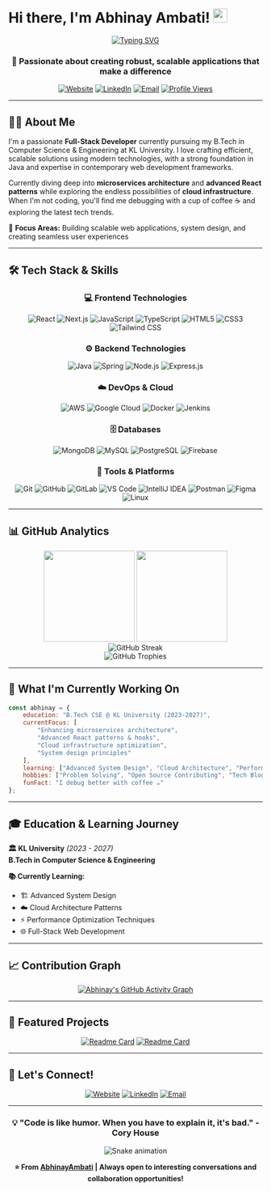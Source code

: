 # Hi there, I'm Abhinay Ambati! <img src="https://media.giphy.com/media/hvRJCLFzcasrR4ia7z/giphy.gif" width="28">

<div align="center">
  
[![Typing SVG](https://readme-typing-svg.herokuapp.com?font=Fira+Code&size=30&duration=3000&pause=1000&color=36BCF7&center=true&vCenter=true&width=600&height=60&lines=Full-Stack+Developer;Java+%26+React+Enthusiast;Building+Scalable+Solutions;Always+Learning+%26+Growing)](https://git.io/typing-svg)

### 🚀 Passionate about creating robust, scalable applications that make a difference

[![Website](https://img.shields.io/badge/Website-abhinayambati.codes-blue?style=flat-square&logo=google-chrome&logoColor=white)](https://abhinayambati.codes)
[![LinkedIn](https://img.shields.io/badge/LinkedIn-Connect-blue?style=flat-square&logo=linkedin&logoColor=white)](https://linkedin.com/in/abhinayambati)
[![Email](https://img.shields.io/badge/Email-Let's%20Talk-red?style=flat-square&logo=gmail&logoColor=white)](mailto:abhinayambati4@email.com)
[![Profile Views](https://komarev.com/ghpvc/?username=AbhinayAmbati&color=blueviolet&style=flat-square&label=Profile+Views)](https://github.com/AbhinayAmbati)

</div>

---

## 🧑‍💻 About Me

I'm a passionate **Full-Stack Developer** currently pursuing my B.Tech in Computer Science & Engineering at KL University. I love crafting efficient, scalable solutions using modern technologies, with a strong foundation in Java and expertise in contemporary web development frameworks. 

Currently diving deep into **microservices architecture** and **advanced React patterns** while exploring the endless possibilities of **cloud infrastructure**. When I'm not coding, you'll find me debugging with a cup of coffee ☕ and exploring the latest tech trends.

🎯 **Focus Areas:** Building scalable web applications, system design, and creating seamless user experiences

---

## 🛠️ Tech Stack & Skills

<div align="center">

### 💻 Frontend Technologies
![React](https://img.shields.io/badge/React-20232A?style=for-the-badge&logo=react&logoColor=61DAFB)
![Next.js](https://img.shields.io/badge/Next.js-000000?style=for-the-badge&logo=next.js&logoColor=white)
![JavaScript](https://img.shields.io/badge/JavaScript-323330?style=for-the-badge&logo=javascript&logoColor=F7DF1E)
![TypeScript](https://img.shields.io/badge/TypeScript-007ACC?style=for-the-badge&logo=typescript&logoColor=white)
![HTML5](https://img.shields.io/badge/HTML5-E34F26?style=for-the-badge&logo=html5&logoColor=white)
![CSS3](https://img.shields.io/badge/CSS3-1572B6?style=for-the-badge&logo=css3&logoColor=white)
![Tailwind CSS](https://img.shields.io/badge/Tailwind_CSS-38B2AC?style=for-the-badge&logo=tailwind-css&logoColor=white)

### ⚙️ Backend Technologies
![Java](https://img.shields.io/badge/Java-ED8B00?style=for-the-badge&logo=openjdk&logoColor=white)
![Spring](https://img.shields.io/badge/Spring-6DB33F?style=for-the-badge&logo=spring&logoColor=white)
![Node.js](https://img.shields.io/badge/Node.js-43853D?style=for-the-badge&logo=node.js&logoColor=white)
![Express.js](https://img.shields.io/badge/Express.js-404D59?style=for-the-badge&logo=express&logoColor=white)

### ☁️ DevOps & Cloud
![AWS](https://img.shields.io/badge/AWS-232F3E?style=for-the-badge&logo=amazon-aws&logoColor=white)
![Google Cloud](https://img.shields.io/badge/Google_Cloud-4285F4?style=for-the-badge&logo=google-cloud&logoColor=white)
![Docker](https://img.shields.io/badge/Docker-2496ED?style=for-the-badge&logo=docker&logoColor=white)
![Jenkins](https://img.shields.io/badge/Jenkins-D24939?style=for-the-badge&logo=jenkins&logoColor=white)

### 🗄️ Databases
![MongoDB](https://img.shields.io/badge/MongoDB-4EA94B?style=for-the-badge&logo=mongodb&logoColor=white)
![MySQL](https://img.shields.io/badge/MySQL-005C84?style=for-the-badge&logo=mysql&logoColor=white)
![PostgreSQL](https://img.shields.io/badge/PostgreSQL-316192?style=for-the-badge&logo=postgresql&logoColor=white)
![Firebase](https://img.shields.io/badge/Firebase-039BE5?style=for-the-badge&logo=Firebase&logoColor=white)

### 🔧 Tools & Platforms
![Git](https://img.shields.io/badge/Git-F05032?style=for-the-badge&logo=git&logoColor=white)
![GitHub](https://img.shields.io/badge/GitHub-100000?style=for-the-badge&logo=github&logoColor=white)
![GitLab](https://img.shields.io/badge/GitLab-330F63?style=for-the-badge&logo=gitlab&logoColor=white)
![VS Code](https://img.shields.io/badge/VS_Code-0078D4?style=for-the-badge&logo=visual%20studio%20code&logoColor=white)
![IntelliJ IDEA](https://img.shields.io/badge/IntelliJ_IDEA-000000.svg?style=for-the-badge&logo=intellij-idea&logoColor=white)
![Postman](https://img.shields.io/badge/Postman-FF6C37?style=for-the-badge&logo=postman&logoColor=white)
![Figma](https://img.shields.io/badge/Figma-F24E1E?style=for-the-badge&logo=figma&logoColor=white)
![Linux](https://img.shields.io/badge/Linux-FCC624?style=for-the-badge&logo=linux&logoColor=black)

</div>

---

## 📊 GitHub Analytics

<div align="center">
  <img height="180em" src="https://github-readme-stats.vercel.app/api?username=AbhinayAmbati&show_icons=true&theme=tokyonight&include_all_commits=true&count_private=true"/>
  <img height="180em" src="https://github-readme-stats.vercel.app/api/top-langs/?username=AbhinayAmbati&layout=compact&langs_count=7&theme=tokyonight"/>
</div>

<div align="center">
  <img src="https://github-readme-streak-stats.herokuapp.com/?user=AbhinayAmbati&theme=tokyonight" alt="GitHub Streak" />
</div>

<div align="center">
  <img src="https://github-profile-trophy.vercel.app/?username=AbhinayAmbati&theme=tokyonight&row=1&column=6" alt="GitHub Trophies" />
</div>

---

## 🚀 What I'm Currently Working On

```javascript
const abhinay = {
    education: "B.Tech CSE @ KL University (2023-2027)",
    currentFocus: [
        "Enhancing microservices architecture",
        "Advanced React patterns & hooks",
        "Cloud infrastructure optimization",
        "System design principles"
    ],
    learning: ["Advanced System Design", "Cloud Architecture", "Performance Optimization"],
    hobbies: ["Problem Solving", "Open Source Contributing", "Tech Blogging"],
    funFact: "I debug better with coffee ☕"
};
```

---

## 🎓 Education & Learning Journey

**🏛️ KL University** *(2023 - 2027)*  
**B.Tech in Computer Science & Engineering**

**📚 Currently Learning:**
- 🏗️ Advanced System Design
- ☁️ Cloud Architecture Patterns
- ⚡ Performance Optimization Techniques
- 🌐 Full-Stack Web Development

---

## 📈 Contribution Graph

<div align="center">
  
[![Abhinay's GitHub Activity Graph](https://github-readme-activity-graph.vercel.app/graph?username=AbhinayAmbati&theme=tokyo-night&bg_color=1a1b27&color=38bdae&line=70a5fd&point=bf91f3&area=true&hide_border=true)](https://github.com/AbhinayAmbati)

</div>

---

## 🌟 Featured Projects

<div align="center">

[![Readme Card](https://github-readme-stats.vercel.app/api/pin/?username=AbhinayAmbati&repo=your-project-1&theme=tokyonight)](https://github.com/AbhinayAmbati/your-project-1)
[![Readme Card](https://github-readme-stats.vercel.app/api/pin/?username=AbhinayAmbati&repo=your-project-2&theme=tokyonight)](https://github.com/AbhinayAmbati/your-project-2)

</div>

---

## 🤝 Let's Connect!

<div align="center">

[![Website](https://img.shields.io/badge/🌐_Website-abhinayambati.codes-36BCF7?style=for-the-badge)](https://abhinayambati.codes)
[![LinkedIn](https://img.shields.io/badge/💼_LinkedIn-Abhinay_Ambati-0077B5?style=for-the-badge&logo=linkedin)](https://linkedin.com/in/abhinayambati)
[![Email](https://img.shields.io/badge/📧_Email-abhinayambati4@email.com-D14836?style=for-the-badge&logo=gmail&logoColor=white)](mailto:abhinayambati4@email.com)

</div>

---

<div align="center">
  
### 💡 "Code is like humor. When you have to explain it, it's bad." - Cory House

![Snake animation](https://github.com/AbhinayAmbati/AbhinayAmbati/blob/output/github-contribution-grid-snake.svg)

**⭐ From [AbhinayAmbati](https://github.com/AbhinayAmbati) | Always open to interesting conversations and collaboration opportunities!**

</div>
